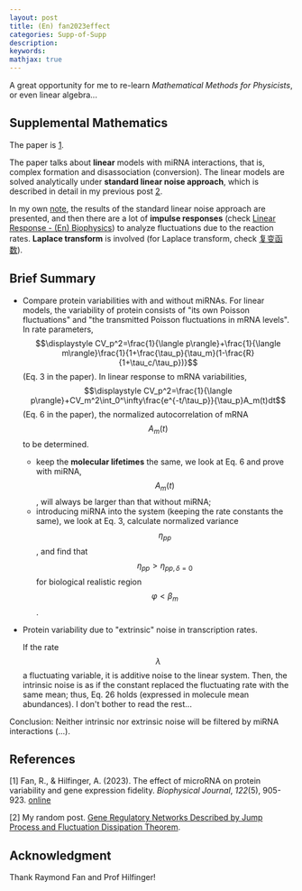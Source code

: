 ```yaml
---
layout: post
title: (En) fan2023effect
categories: Supp-of-Supp
description: 
keywords: 
mathjax: true
---
```


A great opportunity for me to re-learn *Mathematical Methods for Physicists*, or even linear algebra...

## Supplemental Mathematics

The paper is [1](https://shi200005.github.io/2023/10/30/fan2023effect/#references).

The paper talks about **linear** models with miRNA interactions, that is, complex formation and disassociation (conversion). The linear models are solved analytically under **standard linear noise approach**, which is  described in detail in my previous post [2](https://shi200005.github.io/2023/10/30/fan2023effect/#references). 

In my own [note](https://shi200005.github.io/download_file/Fan2023Effect_Supp.pdf), the results of the standard linear noise approach are presented, and then there are a lot of **impulse responses** (check [Linear Response - (En) Biophysics](https://shi200005.github.io/2022/12/30/Biophysics/#linear-response)) to analyze fluctuations due to the reaction rates. **Laplace transform** is involved (for Laplace transform, check [复变函数](https://shi200005.github.io/2022/03/28/Complex-Functions/)).

## Brief Summary

- Compare protein variabilities with and without miRNAs. For linear models, the variability of protein consists of "its own Poisson fluctuations" and "the transmitted Poisson fluctuations in mRNA levels". In rate parameters, $$\displaystyle CV_p^2=\frac{1}{\langle p\rangle}+\frac{1}{\langle m\rangle}\frac{1}{1+\frac{\tau_p}{\tau_m}(1-\frac{R}{1+\tau_c/\tau_p})}$$ (Eq. 3 in the paper). In linear response to mRNA variabilities, $$\displaystyle CV_p^2=\frac{1}{\langle p\rangle}+CV_m^2\int_0^\infty\frac{e^{-t/\tau_p}}{\tau_p}A_m(t)dt$$ (Eq. 6 in the paper), the normalized autocorrelation of mRNA $$A_m(t)$$ to be determined.
  - keep the **molecular lifetimes** the same, we look at Eq. 6 and prove with miRNA, $$A_m(t)$$, will always be larger than that without miRNA; 
  - introducing miRNA into the system (keeping the rate constants the same), we look at Eq. 3, calculate normalized variance $$\eta_{pp}$$, and find that $$\eta_{pp}>\eta_{pp,\delta=0}$$ for biological realistic region $$\varphi<\beta_m$$​.

- Protein variability due to "extrinsic" noise in transcription rates.

  If the rate $$\lambda$$ a fluctuating variable, it is additive noise to the linear system. Then, the intrinsic noise is as if the constant replaced the fluctuating rate with the same mean; thus, Eq. 26 holds (expressed in molecule mean abundances). I don't bother to read the rest...

Conclusion: Neither intrinsic nor extrinsic noise will be filtered by miRNA interactions (...).

## References

[1] Fan, R., & Hilfinger, A. (2023). The effect of microRNA on protein variability and gene expression fidelity. *Biophysical Journal*, *122*(5), 905-923. [online](https://www.sciencedirect.com/science/article/pii/S0006349523000437?via%3Dihub)

[2] My random post. [Gene Regulatory Networks Described by Jump Process and Fluctuation Dissipation Theorem](https://shi200005.github.io/2023/06/07/Network-Jump/).

## Acknowledgment

Thank Raymond Fan and Prof Hilfinger!

